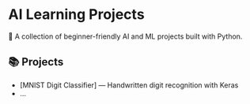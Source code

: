 # AI Learning Projects

🧠 A collection of beginner-friendly AI and ML projects built with Python.

## 📚 Projects
- [MNIST Digit Classifier] — Handwritten digit recognition with Keras
- …
